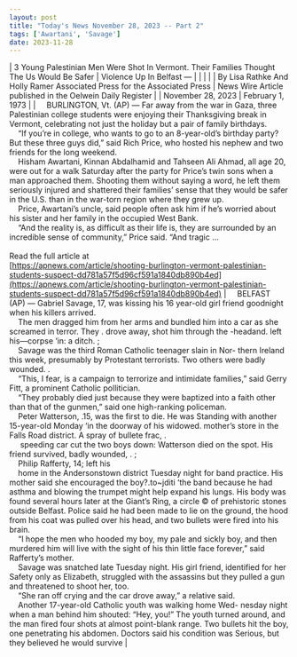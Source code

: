 ```yaml
---
layout: post
title: "Today's News November 28, 2023 -- Part 2"
tags: ['Awartani', 'Savage']
date: 2023-11-28
---
```


| 3 Young Palestinian Men Were Shot In Vermont. Their Families Thought The Us Would Be Safer | Violence Up In Belfast — |
|  |  |
| By Lisa Rathke And Holly Ramer Associated Press for the Associated Press | News Wire Article published in the Oelwein Daily Register |
| November 28, 2023 | February 1, 1973 |
| &nbsp;&nbsp;&nbsp;&nbsp;BURLINGTON, Vt. (AP) — Far away from the war in Gaza, three Palestinian college students were enjoying their Thanksgiving break in Vermont, celebrating not just the holiday but a pair of family birthdays.<br>&nbsp;&nbsp;&nbsp;&nbsp;“If you’re in college, who wants to go to an 8-year-old’s birthday party? But these three guys did,” said Rich Price, who hosted his nephew and two friends for the long weekend.<br>&nbsp;&nbsp;&nbsp;&nbsp;Hisham Awartani, Kinnan Abdalhamid and Tahseen Ali Ahmad, all age 20, were out for a walk Saturday after the party for Price’s twin sons when a man approached them. Shooting them without saying a word, he left them seriously injured and shattered their families’ sense that they would be safer in the U.S. than in the war-torn region where they grew up.<br>&nbsp;&nbsp;&nbsp;&nbsp;Price, Awartani’s uncle, said people often ask him if he’s worried about his sister and her family in the occupied West Bank.<br>&nbsp;&nbsp;&nbsp;&nbsp;“And the reality is, as difficult as their life is, they are surrounded by an incredible sense of community,” Price said. “And tragic ...<br><br>Read the full article at<br>[https://apnews.com/article/shooting-burlington-vermont-palestinian-students-suspect-dd781a57f5d96cf591a1840db890b4ed](https://apnews.com/article/shooting-burlington-vermont-palestinian-students-suspect-dd781a57f5d96cf591a1840db890b4ed) | &nbsp;&nbsp;&nbsp;&nbsp;BELFAST (AP) — Gabriel Savage, 17, was kissing his 16 year-old girl friend goodnight when his killers arrived.<br>&nbsp;&nbsp;&nbsp;&nbsp;The men dragged him from her arms and bundled him into a car as she screamed in terror. They . drove away, shot him through the -headand. left his—corpse ‘in: a ditch. ;<br>&nbsp;&nbsp;&nbsp;&nbsp;Savage was the third Roman Catholic teenager slain in Nor- thern Ireland this week, presumably by Protestant terrorists. Two others were badly wounded. .<br>&nbsp;&nbsp;&nbsp;&nbsp;“This, I fear, is a campaign to terrorize and intimidate families,” said Gerry Fitt, a prominent Catholic pollitician.<br>&nbsp;&nbsp;&nbsp;&nbsp;“They probably died just because they were baptized into a faith other than that of the gunmen,” said one high-ranking policeman.<br>&nbsp;&nbsp;&nbsp;&nbsp;Peter Watterson, .15, was the first to die. He was Standing with another 15-year-old Monday ‘in the doorway of his widowed. mother’s store in the Falls Road district. A spray of bullete frac, .<br>&nbsp;&nbsp;&nbsp;&nbsp; speeding car cut the two boys down: Watterson died on the spot. His friend survived, badly wounded, . ;<br>&nbsp;&nbsp;&nbsp;&nbsp;Philip Rafferty, 14; left his<br>&nbsp;&nbsp;&nbsp;&nbsp;home in the Andersonstown district Tuesday night for band practice. His mother said she encouraged the boy?.to~jditi ‘the band because he had asthma and blowing the trumpet might help expand his lungs. His body was found several hours later at the Giant’s Ring, a circle © of prehistoric stones outside Belfast. Police said he had been made to lie on the ground, the hood from his coat was pulled over his head, and two bullets were fired into his brain.<br>&nbsp;&nbsp;&nbsp;&nbsp;“I hope the men who hooded my boy, my pale and sickly boy, and then murdered him will live with the sight of his thin little face forever,” said Rafferty’s mother.<br>&nbsp;&nbsp;&nbsp;&nbsp;Savage was snatched late Tuesday night. His girl friend, identified for her Safety only as Elizabeth, struggled with the assassins but they pulled a gun and threatened to shoot her, too.<br>&nbsp;&nbsp;&nbsp;&nbsp;“She ran off crying and the car drove away,” a relative said.<br>&nbsp;&nbsp;&nbsp;&nbsp;Another 17-year-old Catholic youth was walking home Wed- nesday night when a man behind him shouted: “Hey, you!” The youth turned around, and the man fired four shots at almost point-blank range. Two bullets hit the boy, one penetrating his abdomen. Doctors said his condition was Serious, but they believed he would survive  |